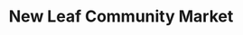 ---
title: "New Leaf Community Market"
url: /half-moon-bay/new-leaf-community-market/
shop: supermarket
---